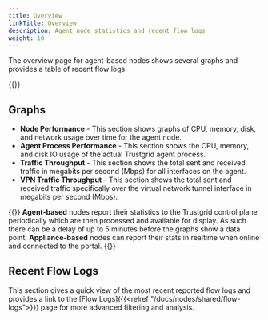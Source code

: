```yaml
---
title: Overview
linkTitle: Overview
description: Agent node statistics and recent flow logs
weight: 10
---
```


The overview page for agent-based nodes shows several graphs and provides a table of recent flow logs.

{{<tgimg src="agent-overview.png" width="95%" caption="Example Overview panel for an agent">}}

## Graphs

- **Node Performance** - This section shows graphs of CPU, memory, disk, and network usage over time for the agent node.
- **Agent Process Performance** - This section shows the CPU, memory, and disk IO usage of the actual Trustgrid agent process. 
- **Traffic Throughput** - This section shows the total sent and received traffic in megabits per second (Mbps) for all interfaces on the agent.
- **VPN Traffic Throughput** - This section shows the total sent and received traffic specifically over the virtual network tunnel interface in megabits per second (Mbps). 

{{<alert color="warning" title="Note about agent statistics">}} **Agent-based** nodes report their statistics to the Trustgrid control plane periodically which are then processed and available for display. As such there can be a delay of up to 5 minutes before the graphs show a data point.  **Appliance-based** nodes can report their stats in realtime when online and connected to the portal. {{</alert>}}

## Recent Flow Logs
This section gives a quick view of the most recent reported flow logs and provides a link to the [Flow Logs]({{<relref "/docs/nodes/shared/flow-logs">}}) page for more advanced filtering and analysis.